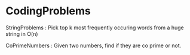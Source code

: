 CodingProblems
==============

StringProblems : Pick top k most frequently occuring words from a huge string in O(n)

CoPrimeNumbers : Given two numbers, find if they are co prime or not.
